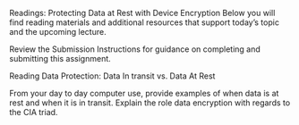 Readings: Protecting Data at Rest with Device Encryption
Below you will find reading materials and additional resources that support today’s topic and the upcoming lecture.

Review the Submission Instructions for guidance on completing and submitting this assignment.

Reading
Data Protection: Data In transit vs. Data At Rest

From your day to day computer use, provide examples of when data is at rest and when it is in transit.
Explain the role data encryption with regards to the CIA triad.